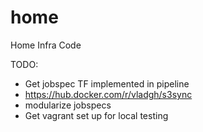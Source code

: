# home
Home Infra Code

TODO:

* Get jobspec TF implemented in pipeline
* https://hub.docker.com/r/vladgh/s3sync
* modularize jobspecs
* Get vagrant set up for local testing
